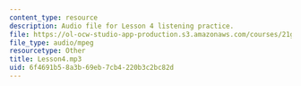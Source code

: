 ```yaml
---
content_type: resource
description: Audio file for Lesson 4 listening practice.
file: https://ol-ocw-studio-app-production.s3.amazonaws.com/courses/21g-110-chinese-iv-streamlined-spring-2004/6f4691b58a3b69eb7cb4220b3c2bc82d_Lesson4.mp3
file_type: audio/mpeg
resourcetype: Other
title: Lesson4.mp3
uid: 6f4691b5-8a3b-69eb-7cb4-220b3c2bc82d
---
```

